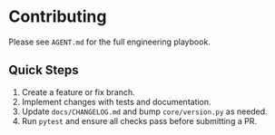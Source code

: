# Contributing

Please see `AGENT.md` for the full engineering playbook.

## Quick Steps
1. Create a feature or fix branch.
2. Implement changes with tests and documentation.
3. Update `docs/CHANGELOG.md` and bump `core/version.py` as needed.
4. Run `pytest` and ensure all checks pass before submitting a PR.
